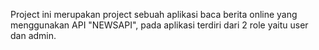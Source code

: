 Project ini merupakan project sebuah aplikasi baca berita online yang menggunakan API "NEWSAPI", pada aplikasi terdiri dari 2 role yaitu user dan admin.
